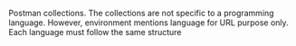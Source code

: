 Postman collections. The collections are not specific to a programming language.
However, environment mentions language for URL purpose only. Each language
must follow the same structure